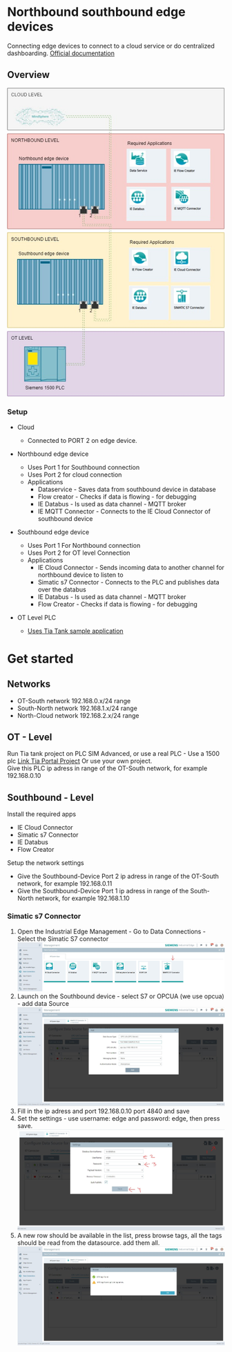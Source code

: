 # Northbound southbound edge devices
Connecting edge devices to connect to a cloud service or do centralized dashboarding.
[Official documentation](https://github.com/industrial-edge/Shopfloor-to-Cloud-Connectivity#network-architecture)

## Overview
![Overview](files/northBoundSouthbound.jpg)


### Setup

- Cloud
  - Connected to PORT 2 on edge device.

- Northbound edge device
  - Uses Port 1 for Southbound connection
  - Uses Port 2 for cloud connection
  - Applications
    - Dataservice - Saves data from southbound device in database      
    - Flow creator - Checks if data is flowing - for debugging      
    - IE Databus - Is used as data channel - MQTT broker      
    - IE MQTT Connector - Connects to the IE Cloud Connector of southbound device
      

- Southbound edge device
  - Uses Port 1 For Northbound connection
  - Uses Port 2 for OT level Connection
  - Applications    
    - IE Cloud Connector - Sends incoming data to another channel for northbound device to listen to    
    - Simatic s7 Connector - Connects to the PLC and publishes data over the databus
    - IE Databus  - Is used as data channel - MQTT broker      
    - Flow Creator - Checks if data is flowing - for debugging
      
- OT Level PLC
  - [Uses Tia Tank sample application](https://github.com/industrial-edge/miscellaneous#tank-application)

# Get started

## Networks
  - OT-South network 192.168.0.x/24 range
  - South-North network 192.168.1.x/24 range
  - North-Cloud network 192.168.2.x/24 range

## OT - Level
  Run Tia tank project on PLC SIM Advanced, or use a real PLC - Use a 1500 plc [Link Tia Portal Project](https://github.com/industrial-edge/miscellaneous#tank-application)  Or use your own project.  
  Give this PLC ip adress in range of the OT-South network, for example 192.168.0.10

## Southbound - Level
Install the required apps
- IE Cloud Connector 
- Simatic s7 Connector 
- IE Databus 
- Flow Creator 

Setup the network settings
  - Give the Southbound-Device Port 2 ip adress in range of the OT-South network, for example 192.168.0.11
  - Give the Southbound-Device Port 1 ip adress in range of the South-North network, for example 192.168.1.10

### Simatic s7 Connector
1. Open the Industrial Edge Management - Go to Data Connections - Select the Simatic S7 connector
![s7connector1](files/southbound-s7-connector-1.JPG)
2. Launch on the Southbound device - select S7 or OPCUA (we use opcua) - add data Source 
![s7connector2](files/southbound-s7-connector-2-add-opcua.JPG)
3. Fill in the ip adress and port 192.168.0.10 port 4840 and save
4. Set the settings - use username: edge and password: edge, then press save.
![s7connector3](files/southbound-s7-connector-3-settings.JPG)
5. A new row should be available in the list, press browse tags, all the tags should be read from the datasource. add them all.
![s7connector3](files/southbound-s7-connector-4-browse.JPG)




